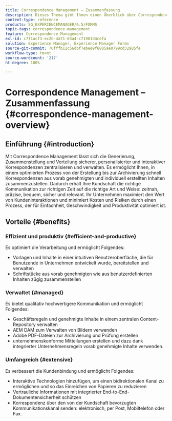 ```yaml
---
title: Correspondence Management – Zusammenfassung
description: Dieses Thema gibt Ihnen einen Überblick über Correspondence Management.
content-type: reference
products: SG_EXPERIENCEMANAGER/6.5/FORMS
topic-tags: correspondence-management
feature: Correspondence Management
exl-id: c7f1acf3-ec2b-4a71-83a4-c71981d4cefa
solution: Experience Manager, Experience Manager Forms
source-git-commit: 76fffb11c56dbf7ebee9f6805ae0799cd32985fe
workflow-type: tm+mt
source-wordcount: '217'
ht-degree: 100%

---
```


# Correspondence Management – Zusammenfassung {#correspondence-management-overview}

## Einführung {#introduction}

Mit Correspondence Management lässt sich die Generierung, Zusammenstellung und Verteilung sicherer, personalisierter und interaktiver Korrespondenzen zentralisieren und verwalten. Es ermöglicht Ihnen, in einem optimierten Prozess von der Erstellung bis zur Archivierung schnell Korrespondenzen aus vorab genehmigten und individuell erstellten Inhalten zusammenzustellen. Dadurch erhält Ihre Kundschaft die richtige Kommunikation zur richtigen Zeit auf die richtige Art und Weise: zeitnah, präzise, bequem, sicher und relevant. Ihr Unternehmen maximiert den Wert von Kundeninteraktionen und minimiert Kosten und Risiken durch einen Prozess, der für Einfachheit, Geschwindigkeit und Produktivität optimiert ist. 

## Vorteile {#benefits}

### Effizient und produktiv {#efficient-and-productive}

Es optimiert die Verarbeitung und ermöglicht Folgendes:

* Vorlagen und Inhalte in einer intuitiven Benutzeroberfläche, die für Benutzende in Unternehmen entwickelt wurde, bereitstellen und verwalten
* Schriftstücke aus vorab genehmigten wie aus benutzerdefinierten Inhalten zügig zusammenstellen

### Verwaltet {#managed}

Es bietet qualitativ hochwertigere Kommunikation und ermöglicht Folgendes:

* Geschäftsregeln und genehmigte Inhalte in einem zentralen Content-Repository verwalten
* AEM DAM zum Verwalten von Bildern verwenden
* Adobe PDF-Dateien zur Archivierung und Prüfung erstellen
* unternehmenskonforme Mitteilungen erstellen und dazu dank integrierter Unternehmensregeln vorab genehmigte Inhalte verwenden.

### Umfangreich {#extensive}

Es verbessert die Kundenbindung und ermöglicht Folgendes:

* Interaktive Technologien hinzufügen, um einen bidirektionalen Kanal zu ermöglichen und so das Einreichen von Papieren zu reduzieren
* Vertrauliche Informationen mit integrierter End-to-End-Dokumentensicherheit schützen
* Korrespondenz über den von der Kundschaft bevorzugten Kommunikationskanal senden: elektronisch, per Post, Mobiltelefon oder Fax.
